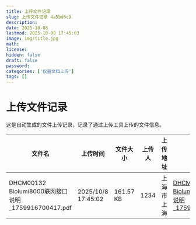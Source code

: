 ```yaml
---
title: 上传文件记录
slug: 上传文件记录 4a5bd6c9
description: 
date: 2025-10-08
lastmod: 2025-10-08 17:45:03
image: img/title.jpg
math: 
license: 
hidden: false
draft: false
password: 
categories: ['仪器文档上传']
tags: []
---
```

# 上传文件记录

这是自动生成的文件上传记录，记录了通过上传工具上传的文件信息。

| 文件名 | 上传时间 | 文件大小 | 上传人 | 上传地址 | 下载链接 |
|------|------|------|------|------|------|
| DHCM00132 Biolumi8000联网接口说明_1759916700417.pdf | 2025/10/8 17:45:02 | 161.57 KB | 1234 | 上海市 上海 | [DHCM00132 Biolumi8000联网接口说明_1759916700417.pdf](undefined) |
